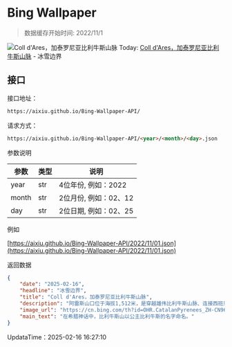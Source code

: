 # Bing Wallpaper

> 数据缓存开始时间: 2022/11/1

![Coll d'Ares，加泰罗尼亚比利牛斯​​山脉](https://cn.bing.com/th?id=OHR.CatalanPyrenees_ZH-CN9699602584_1920x1080.webp)
Today: [Coll d'Ares，加泰罗尼亚比利牛斯​​山脉](https://cn.bing.com/th?id=OHR.CatalanPyrenees_ZH-CN9699602584_1920x1080.webp) - 冰雪边界

## 接口

接口地址：

```html
https://aixiu.github.io/Bing-Wallpaper-API/
```

请求方式：

```html
https://aixiu.github.io/Bing-Wallpaper-API/<year>/<month>/<day>.json
```

参数说明

| 参数 | 类型 | 说明 |
| - | - | - |
| year | str | 4位年份, 例如：2022 |
| month | str | 2位月份, 例如：02、12 |
| day | str | 2位日期, 例如：02、25 |

例如

[https://aixiu.github.io/Bing-Wallpaper-API/2022/11/01.json](https://aixiu.github.io/Bing-Wallpaper-API/2022/11/01.json)

返回数据

```json
{
    "date": "2025-02-16",
    "headline": "冰雪边界",
    "title": "Coll d'Ares，加泰罗尼亚比利牛斯​​山脉",
    "description": "阿雷斯山口位于海拔1,512米，是穿越雄伟比利牛斯山脉、连接西班牙和法国的山间通道。山口位于加泰罗尼亚里波列斯地区的莫洛与法国奥克西塔尼亚的普拉茨德莫洛拉普雷斯特之间。冬季，这里白雪皑皑，景色令人叹为观止。",
    "image_url": "https://cn.bing.com/th?id=OHR.CatalanPyrenees_ZH-CN9699602584_1920x1080.webp",
    "main_text": "在希腊神话中，比利牛斯山以公主比利牛斯的名字命名。"
}
```

UpdataTime：2025-02-16 16:27:10
